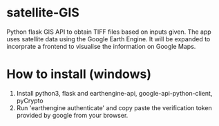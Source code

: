 # satellite-GIS
Python flask GIS API to obtain TIFF files based on inputs given. The app uses satellite data using the Google Earth Engine. It will be expanded to incorprate a frontend to visualise the information on Google Maps.

# How to install (windows)
1. Install python3, flask and earthengine-api,  google-api-python-client, pyCrypto
2. Run 'earthengine authenticate' and copy paste the verification token provided by google from your browser.
